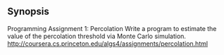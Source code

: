 ## Synopsis
Programming Assignment 1: Percolation
Write a program to estimate the value of the percolation threshold via Monte Carlo simulation.
http://coursera.cs.princeton.edu/algs4/assignments/percolation.html
